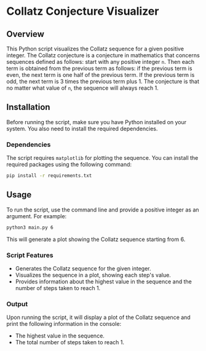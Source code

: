 # Collatz Conjecture Visualizer

## Overview

This Python script visualizes the Collatz sequence for a given positive integer. The Collatz conjecture is a conjecture in mathematics that concerns sequences defined as follows: start with any positive integer `n`. Then each term is obtained from the previous term as follows: if the previous term is even, the next term is one half of the previous term. If the previous term is odd, the next term is 3 times the previous term plus 1. The conjecture is that no matter what value of `n`, the sequence will always reach 1.

## Installation

Before running the script, make sure you have Python installed on your system. You also need to install the required dependencies.

### Dependencies

The script requires `matplotlib` for plotting the sequence. You can install the required packages using the following command:

```bash
pip install -r requirements.txt
```

## Usage

To run the script, use the command line and provide a positive integer as an argument. For example:

```bash
python3 main.py 6
```

This will generate a plot showing the Collatz sequence starting from 6.

### Script Features

- Generates the Collatz sequence for the given integer.
- Visualizes the sequence in a plot, showing each step's value.
- Provides information about the highest value in the sequence and the number of steps taken to reach 1.

### Output

Upon running the script, it will display a plot of the Collatz sequence and print the following information in the console:
- The highest value in the sequence.
- The total number of steps taken to reach 1.